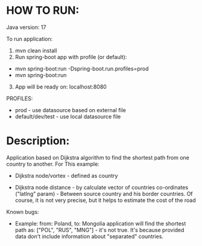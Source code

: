 HOW TO RUN:
=============================================

Java version: 17

To run application:
1. mvn clean install
2. Run spring-boot app with profile (or default):
- mvn spring-boot:run -Dspring-boot.run.profiles=prod
- mvn spring-boot:run

3. App will be ready on: localhost:8080


PROFILES:
- prod - use datasource based on external file
- default/dev/test - use local datasource file


Description:
=============================================

Application based on Dijkstra algorithm to find the shortest path from one country to another. For This example:
- Dijkstra node/vortex - defined as country

- Dijkstra node distance - by calculate vector of countries co-ordinates ("latlng" param) - Between source country and his border countries.
  Of course, it is not very precise, but it helps to estimate the cost of the road


Known bugs:
- Example: from: Poland, to: Mongolia application will find the shortest path as: ["POL", "RUS", "MNG"] - it's not true. It's because provided data don't include information about "separated" countries.